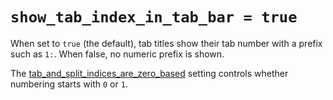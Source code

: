 # `show_tab_index_in_tab_bar = true`

When set to `true` (the default), tab titles show their tab number with a
prefix such as `1:`.  When false, no numeric prefix is shown.

The [tab_and_split_indices_are_zero_based](tab_and_split_indices_are_zero_based.md) setting controls whether numbering starts with `0` or `1`.

